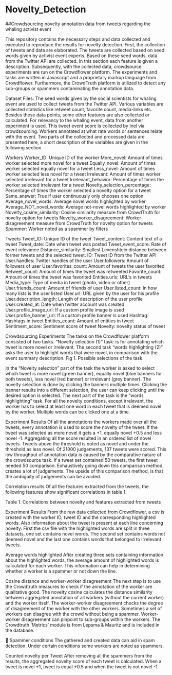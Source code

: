 # Novelty_Detection
##Crowdsourcing novelty annotation data from tweets regarding the whaling activist event

This repository contains the necessary steps and data collected and executed to reproduce the results for novelty detection. First, the collection of tweets and data are elaborated. The tweets are collected based on seed words given by activist event experts. Based on these seed words, data from the Twitter API are collected. In this section each feature is given a description. Subsequently, with the collected data, crowdsource experiments are run on the Crowdflower platform. The experiments and tasks are written in Javascript and a proprietary markup language from Crowdflower. Furthermore, the CrowdTruth platform is utilized to detect any sub-groups or spammers contaminating the annotation data.

Dataset Files:
The seed words given by the social scientists for whaling event are used to collect tweets from the Twitter API. Various variables are collected statistics like retweet count, favorite count, media-links etc. Besides these data points, some other features are also collected or calculated. For relevancy to the whaling event, data from another experiment is used. This tweet event score is collected by Inel via crowdsourcing. Workers annotated at what rate words or sentences relate with the event. Two parts of the collected and processed data are presented here, a short description of the variables are given in the following section.

Workers
Worker_ID: Unique ID of the worker
More_novel: Amount of times worker selected more novel for a tweet
Equally_novel: Amount of times worker selected equally novel for a tweet
Less_novel: Amount of times worker selected less novel for a tweet
Irrelevant: Amount of times worker selected irrelevant for a tweet
Irrelevant_behavior: Percentage of times the worker selected irrelevant for a tweet
Novelty_selection_percentage: Percentage of times the worker selected a novelty option for a tweet
Same_answer: True if user continuously only chooses one option
Average_novel_words: Average novel words highlighted by worker
Average_NOT_novel_words: Average not-novel words highlighted by worker
Novelty_cosine_similarity: Cosine similarity measure from CrowdTruth for novelty option for tweets
Novelty_worker_disagreement: Worker disagreement measure from CrowdTruth for novelty option for tweets
Spammer: Worker noted as a spammer by filters

Tweets
Tweet_ID: Unique ID of the tweet
Tweet_content: Content text of a tweet
Tweet_date: Date when tweet was posted
Tweet_event_score: Rate of event relevance
Distance_similarity: Smallest Levenshtein distance between former tweets and the selected tweet.
ID: Tweet ID from the Twitter API
User.handles: Twitter handles of the user
User.followers: Amount of followers of user
User.favorites_count: Amount of tweets the user favorited
Retweet_count: Amount of times the tweet was retweeted
Favorite_count: Amount of times the tweet was favorited
Entities.urls: URL’s in tweets
Media_type: Type of media in tweet (photo, video or other)
User.friends_count: Amount of friends of user
User.listed_count: In how many lists is the user listed
User.url: URL given by the user for his profile
User.description_length: Length of description of the user profile
User.created_at: Date when twitter account was created
User.profile_image_url: If a custom profile image is used
User.profile_banner_url: If a custom profile banner is used
Hashtag: Hashtags in tweet
Entities_count: Amount of entities in tweet
Sentiment_score: Sentiment score of tweet
Novelty: novelty status of tweet

Crowdsourcing Experiments
The tasks on the Crowdflower platform consisted of two tasks. “Novelty selection (1)” task: is for annotating which tweet is more novel or irrelevant. The second task “words highlighting (2)” asks the user to highlight words that were novel, in comparison with the event summary description.
Fig 1. Possible selections of the task

In the “Novelty selection” part of the task the worker is asked to select which tweet is more novel (green banner), equally novel (blue banners for both tweets), less novel (red banner) or irrelevant (grey banner). The novelty selection is done by clicking the banners multiple times. Clicking the banner results into a different selection, the user can keep clicking until the desired option is selected. The next part of the task is the “words highlighting” task. For all the novelty conditions, except irrelevant, the worker has to select at least one word in each tweet that is deemed novel by the worker. Multiple words can be clicked one at a time.

Experiment Results
Of all the annotations the workers made over all the tweets, every annotation is used to score the novelty of the tweet. If the tweet was selected as more novel it gets a +1, equally novel +0.5 and less novel -1. Aggregating all the score resulted in an ordered list of novel tweets. Tweets above the threshold is noted as novel and under the threshold as less novel. Of 21000 judgements, 137 tweets were scored. This low throughput of annotation data is caused by the comparative nature of the crowdsource task. If a tweet set contained 50 tweets, the first tweet needed 50 comparison. Exhaustively going down this comparison method, creates a lot of judgements. The upside of this comparison method, is that the ambiguity of judgements can be avoided. 

Correlation results
Of all the features extracted from the tweets, the following features show significant correlations in table 1.

Table 1. Correlations between novelty and features extracted from tweets


Experiment Results
From the raw data collected from Crowdflower, a csv is created with the worker ID, tweet ID and the corresponding highlighted words. Also information about the tweet is present at each line concerning novelty. First the csv file with the highlighted words are split in three datasets, one set contains novel words. The second set contains words not deemed novel and the last one contains words that belonged to irrelevant tweets.
 
Average words highlighted
After creating three sets containing information about the highlighted words, the average amount of highlighted words is calculated for each worker. This information can help in determining whether a worker is a spammer or not down the line.


Cosine distance and worker-worker disagreement
The next step is to use the Crowdtruth measures to check if the annotation of the worker are qualitative good. The novelty cosine calculates the distance similarity between aggregated annotation of all workers (without the current worker) and the worker itself. The worker-worker disagreement checks the degree of disagreement of the worker with the other workers. Sometimes a set of workers can disagree with the crowd without being a spammer. Worker-worker disagreement can pinpoint to sub-groups within the workers. The Crowdtruth ‘Metrics’ module is from Lepsma & Mauritz and is included in the database.



Spammer conditions
The gathered and created data can aid in spam detection. Under certain conditions some workers are noted as spammers.


Counted novelty per Tweet
After removing all the spammers from the results, the aggregated novelty score of each tweet is calculated. When a tweet is novel +1, tweet is equal +0.5 and when the tweet is not novel -1.


